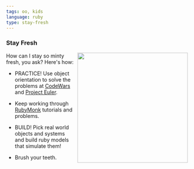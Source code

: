 ```yaml
---
tags: oo, kids
language: ruby
type: stay-fresh
---
```


### Stay Fresh

<img src="https://after-school-assets.s3.amazonaws.com/toothpaste.jpg" width="300px" align="right" hspace="10">How can I stay so minty fresh, you ask? Here's how:

+ PRACTICE! Use object orientation to solve the problems at [CodeWars](http://www.codewars.com) and [Project Euler](https://projecteuler.net/).

+ Keep working through [RubyMonk](https://rubymonk.com/learning/books/1-ruby-primer) tutorials and problems.

+ BUILD! Pick real world objects and systems and build ruby models that simulate them!

+ Brush your teeth.
